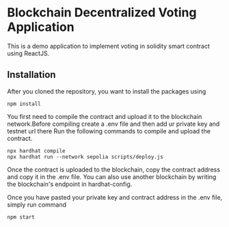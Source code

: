 # Blockchain Decentralized Voting Application

This is a demo application to implement voting in solidity smart contract using ReactJS. 



## Installation

After you cloned the repository, you want to install the packages using

```shell
npm install
```

You first need to compile the contract and upload it to the blockchain network.Before compiling create a .env file and then add ur private key and testnet url there Run the following commands to compile and upload the contract.

```shell
npx hardhat compile
npx hardhat run --network sepolia scripts/deploy.js
```

Once the contract is uploaded to the blockchain, copy the contract address and copy it in the .env file. You can also use another blockchain by writing the blockchain's endpoint in hardhat-config.

Once you have pasted your private key and contract address in the .env file, simply run command

```shell
npm start
```
